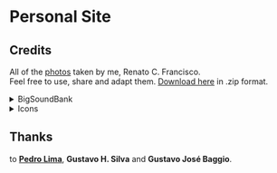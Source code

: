 # Personal Site

## Credits

All of the [photos](https://renatocfrancisco.github.io/portfolio/pages/photos/photos.html) taken by me, Renato C. Francisco.<br>
Feel free to use, share and adapt them. [Download here](https://github.com/renatocfrancisco/portfolio/raw/master/pages/photos/assets/renatocfrancisco_photos.zip) in .zip format.<br>

<details>
<summary markdown="span">BigSoundBank</summary>

[Phone ring 5](https://bigsoundbank.com/detail-0375-phone-ring-5.html)<br>
[Answering machine beep](https://bigsoundbank.com/detail-1616-answering-machine-beep.html)<br>
[Tone, ringback tone 1](https://bigsoundbank.com/detail-1614-tone-ringback-tone-1.html)<br>
[Night after rain](https://bigsoundbank.com/detail-0621-Night-after-rain.html) by Joseph SARDIN

</details>


<details>
<summary markdown="span">Icons</summary>

[Phone Icon](https://iconarchive.com/show/ecommerce-business-icons-by-designcontest/phone-icon.html) by [DesignContest](https://www.designcontest.com/)<br>
[HP Pictures File Icon](https://iconarchive.com/show/hydropro-icons-by-media-design/HP-Pictures-Folder-icon.html) by [Hydropro Icons](https://iconarchive.com/show/hydropro-icons-by-media-design.html)<br>
[Users Files Icon](https://iconarchive.com/show/genesis-3G-icons-by-dario-arnaez/User-Files-icon.html) by [OHMYicons](https://ohmyicons.com/en/) <br>
[Music Icon](https://iconarchive.com/show/3d-bluefx-desktop-icons-by-wallpaperfx/Music-icon.html) by [WallpaperFX](https://wallpaperfx.com/)<br>
[Very Basic Menu Icon](https://iconarchive.com/show/windows-8-icons-by-icons8/Very-Basic-Menu-icon.html) by [Icons8](https://icons8.com/)<br>

Spotify and Youtube Music Icons from [**Simple Icons**](https://simpleicons.org/)<br>
Back icon by [Freepik](https://www.freepik.com/) from [**Flaticon**](https://www.flaticon.com/free-icon/back_130882?term=back&page=1&position=1&page=1&position=1&related_id=130882&origin=tag)<br>
Download Icon by [Pixel perfect](https://www.flaticon.com/authors/pixel-perfect) from [**Flaticon**](https://www.flaticon.com/free-icon/download_724933?term=download&page=1&position=1&page=1&position=1&related_id=724933&origin=search)<br>

</details>

## Thanks
to [**Pedro Lima**](https://github.com/pedrobits), **Gustavo H. Silva** and **Gustavo José Baggio**.
